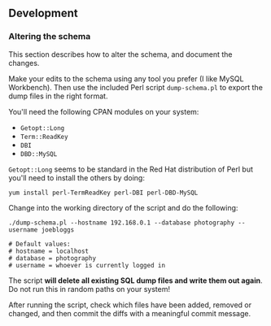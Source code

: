## Development

### Altering the schema

This section describes how to alter the schema, and document the changes.

Make your edits to the schema using any tool you prefer (I like MySQL Workbench). Then use
the included Perl script `dump-schema.pl` to export the dump files in the right format.

You'll need the following CPAN modules on your system:
 * `Getopt::Long`
 * `Term::ReadKey`
 * `DBI`
 * `DBD::MySQL`

`Getopt::Long` seems to be standard in the Red Hat distribution of Perl but you'll need
to install the others by doing:

```
yum install perl-TermReadKey perl-DBI perl-DBD-MySQL
```

Change into the working directory of the script and do the following:

```
./dump-schema.pl --hostname 192.168.0.1 --database photography --username joebloggs

# Default values:
# hostname = localhost
# database = photography
# username = whoever is currently logged in
```

The script **will delete all existing SQL dump files and write them out again**. Do not run
this in random paths on your system!

After running the script, check which files have been added, removed or changed, and then commit
the diffs with a meaningful commit message.
